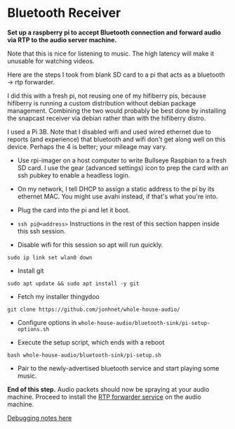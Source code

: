 # Bluetooth Receiver 

**Set up a raspberry pi to accept Bluetooth connection and**
**forward audio via RTP to the audio server machine.**

Note that this is nice for listening to music. The high latency will make it
unusable for watching videos.

Here are the steps I took from blank SD card to a pi that acts as a bluetooth
-> rtp forwarder.

I did this with a fresh pi, not reusing one of my hifiberry pis, because
hifiberry is running a custom distribution without debian package management.
Combining the two would probably be best done by installing the
snapcast receiver via debian rather than with the hifiberry distro.

I used a Pi 3B. Note that I disabled wifi and used wired ethernet due to
reports (and experience) that bluetooth and wifi don't get along well on
this device. Perhaps the 4 is better; your mileage may vary.

* Use rpi-imager on a host computer to write Bullseye Raspbian to a fresh SD card.
  I use the gear (advanced settings) icon to prep the card with an ssh pubkey
  to enable a headless login.

* On my network, I tell DHCP to assign a static address to the pi by its ethernet MAC.
  You might use avahi instead, if that's what you're into.

* Plug the card into the pi and let it boot.

* ```ssh pi@<address>``` Instructions in the rest of this section happen inside
  this ssh session.

* Disable wifi for this session so apt will run quickly.
```
sudo ip link set wlan0 down
```

* Install git
```
sudo apt update && sudo apt install -y git
```

* Fetch my installer thingydoo
```
git clone https://github.com/jonhnet/whole-house-audio/
```

* Configure options in `whole-house-audio/bluetooth-sink/pi-setup-options.sh`

* Execute the setup script, which ends with a reboot
```
bash whole-house-audio/bluetooth-sink/pi-setup.sh
```

* Pair to the newly-advertised bluetooth service and start playing some music.

**End of this step.**
Audio packets should now be spraying at your audio machine.
Proceed to install the [RTP forwarder service](./rtp-forwarder.md) on the audio machine.

[Debugging notes here](./bluetooth-debugging.md)
